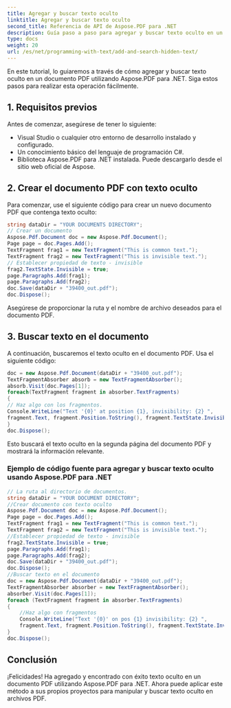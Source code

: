 ```yaml
---
title: Agregar y buscar texto oculto
linktitle: Agregar y buscar texto oculto
second_title: Referencia de API de Aspose.PDF para .NET
description: Guía paso a paso para agregar y buscar texto oculto en un documento PDF utilizando Aspose.PDF para .NET.
type: docs
weight: 20
url: /es/net/programming-with-text/add-and-search-hidden-text/
---
```


En este tutorial, lo guiaremos a través de cómo agregar y buscar texto oculto en un documento PDF utilizando Aspose.PDF para .NET. Siga estos pasos para realizar esta operación fácilmente.

## 1. Requisitos previos

Antes de comenzar, asegúrese de tener lo siguiente:

- Visual Studio o cualquier otro entorno de desarrollo instalado y configurado.
- Un conocimiento básico del lenguaje de programación C#.
- Biblioteca Aspose.PDF para .NET instalada. Puede descargarlo desde el sitio web oficial de Aspose.

## 2. Crear el documento PDF con texto oculto

Para comenzar, use el siguiente código para crear un nuevo documento PDF que contenga texto oculto:

```csharp
string dataDir = "YOUR DOCUMENTS DIRECTORY";
// Crear un documento
Aspose.Pdf.Document doc = new Aspose.Pdf.Document();
Page page = doc.Pages.Add();
TextFragment frag1 = new TextFragment("This is common text.");
TextFragment frag2 = new TextFragment("This is invisible text.");
// Establecer propiedad de texto - invisible
frag2.TextState.Invisible = true;
page.Paragraphs.Add(frag1);
page.Paragraphs.Add(frag2);
doc.Save(dataDir + "39400_out.pdf");
doc.Dispose();
```

Asegúrese de proporcionar la ruta y el nombre de archivo deseados para el documento PDF.

## 3. Buscar texto en el documento

A continuación, buscaremos el texto oculto en el documento PDF. Usa el siguiente código:

```csharp
doc = new Aspose.Pdf.Document(dataDir + "39400_out.pdf");
TextFragmentAbsorber absorb = new TextFragmentAbsorber();
absorb.Visit(doc.Pages[1]);
foreach(TextFragment fragment in absorber.TextFragments)
{
// Haz algo con los fragmentos.
Console.WriteLine("Text '{0}' at position {1}, invisibility: {2} ",
fragment.Text, fragment.Position.ToString(), fragment.TextState.Invisible);
}
doc.Dispose();
```

Esto buscará el texto oculto en la segunda página del documento PDF y mostrará la información relevante.

### Ejemplo de código fuente para agregar y buscar texto oculto usando Aspose.PDF para .NET 
```csharp
// La ruta al directorio de documentos.
string dataDir = "YOUR DOCUMENT DIRECTORY";
//Crear documento con texto oculto
Aspose.Pdf.Document doc = new Aspose.Pdf.Document();
Page page = doc.Pages.Add();
TextFragment frag1 = new TextFragment("This is common text.");
TextFragment frag2 = new TextFragment("This is invisible text.");
//Establecer propiedad de texto - invisible
frag2.TextState.Invisible = true;
page.Paragraphs.Add(frag1);
page.Paragraphs.Add(frag2);
doc.Save(dataDir + "39400_out.pdf");
doc.Dispose();
//Buscar texto en el documento
doc = new Aspose.Pdf.Document(dataDir + "39400_out.pdf");
TextFragmentAbsorber absorber = new TextFragmentAbsorber();
absorber.Visit(doc.Pages[1]);
foreach (TextFragment fragment in absorber.TextFragments)
{
	//Haz algo con fragmentos
	Console.WriteLine("Text '{0}' on pos {1} invisibility: {2} ",
	fragment.Text, fragment.Position.ToString(), fragment.TextState.Invisible);
}
doc.Dispose();
```

## Conclusión

¡Felicidades! Ha agregado y encontrado con éxito texto oculto en un documento PDF utilizando Aspose.PDF para .NET. Ahora puede aplicar este método a sus propios proyectos para manipular y buscar texto oculto en archivos PDF.